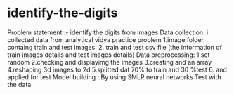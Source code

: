 # identify-the-digits

Problem statement :-
   identify the digits from images 
Data collection:
   i collected data from analytical vidya practice problem
     1.image folder containg train and test images.
     2. train and test csv file (the information of train images details and test images details)
Data preprocessing:
    1.set random
    2.checking and displayimg the images
    3.creating and an array
    4.reshaping 3d images to 2d 
    5.splitted dat 70% to train and  30 %test
    6. and applied for test 
Model building :
   By using SMLP neural networks
Test with the data
